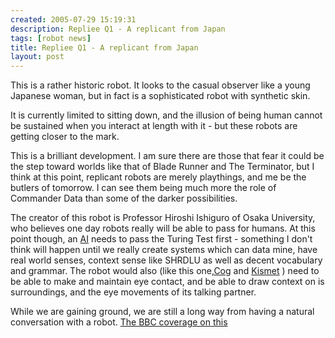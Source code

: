 ```yaml
---
created: 2005-07-29 15:19:31
description: Repliee Q1 - A replicant from Japan
tags: [robot news]
title: Repliee Q1 - A replicant from Japan
layout: post
---
```

This is a rather historic robot. It looks to the casual observer like a young Japanese woman, but in fact is a sophisticated robot with synthetic skin.

It is currently limited to sitting down, and the illusion of being human cannot be sustained when you interact at length with it - but these robots are getting closer to the mark.

This is a brilliant development. I am sure there are those that fear it could be the step toward worlds like that of Blade Runner and The Terminator, but I think at this point, replicant robots are merely playthings, and me be the butlers of tomorrow. I can see them being much more the role of Commander Data than some of the darker possibilities.

The creator of this robot is Professor Hiroshi Ishiguro of Osaka University, who believes one day robots really will be able to pass for humans. At this point though, an [AI](/wiki/ai "Artificial Intelligence") needs to pass the Turing Test first - something I don't think will happen until we really create systems which can data mine, have real world senses, context sense like SHRDLU as well as decent vocabulary and grammar. The robot would also (like this one,[Cog](/wiki/cog "A robotic model of human form and behaviour") and [Kismet](/wiki/kismet "Kismet")  ) need to be able to make and maintain eye contact, and be able to draw context on is surroundings, and the eye movements of its talking partner.

While we are gaining ground, we are still a long way from having a natural conversation with a robot. <a href="http://news.bbc.co.uk/1/hi/sci/tech/4714135.stm" >The BBC coverage on this</a>
